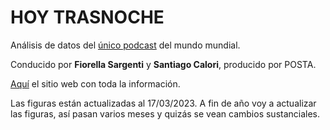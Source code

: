 # HOY TRASNOCHE

Análisis de datos del [único podcast](https://open.spotify.com/show/6C4MdNWQSPhmzBlIVau30e) del mundo mundial.

Conducido por **Fiorella Sargenti** y **Santiago Calori**, producido por POSTA.

[Aquí](https://vhgauto.github.io/ht/) el sitio web con toda la información.

Las figuras están actualizadas al 17/03/2023. A fin de año voy a actualizar las figuras, así pasan varios meses y quizás se vean cambios sustanciales.